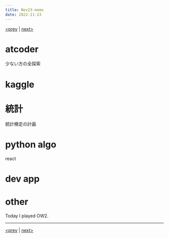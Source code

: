 ```yaml
---
title: Nov23-memo 
date: 2022-11-23 
---
```


[<prev](https://idekworks.github.io/TechnicalMemo/2022/11/22/Nov22.html) | [next>](https://idekworks.github.io/TechnicalMemo/2022/11/24/Nov24.html) 

# atcoder
少ない方の全探索
# kaggle

# 統計
統計検定の計画
# python algo
react
# dev app

# other
Today I played OW2.
***

[<prev](https://idekworks.github.io/TechnicalMemo/2022/11/22/Nov22.html) | [next>](https://idekworks.github.io/TechnicalMemo/2022/11/24/Nov24.html)

